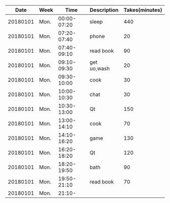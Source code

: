 Date|Week|Time|Description|Takes(minutes)
---|---|---|---|---
20180101|Mon.|00:00-07:20|sleep|440
20180101|Mon.|07:20-07:40|phone|20
20180101|Mon.|07:40-09:10|read book|90
20180101|Mon.|09:10-09:30|get uo,wash|20
20180101|Mon.|09:30-10:00|cook|30
20180101|Mon.|10:00-10:30|chat|30
20180101|Mon.|10:30-13:00|Qt|150
20180101|Mon.|13:00-14:10|cook|70
20180101|Mon.|14:10-16:20|game|130
20180101|Mon.|16:20-18:20|Qt|120
20180101|Mon.|18:20-19:50|bath|90
20180101|Mon.|19:50-21:10|read book|70
20180101|Mon.|21:10-
